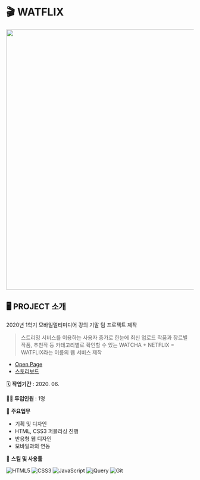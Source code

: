 # 🎬 WATFLIX

<p align="center"><img src ="https://user-images.githubusercontent.com/66389585/127108403-3aa367e8-a660-4a74-a182-d5441d021a10.gif" ="center" width="700px" /></p>

## 🖥 PROJECT 소개

2020년 1학기 모바일멀티미디어 강의 기말 텀 프로젝트 제작

> 스트리밍 서비스를 이용하는 사용자 증가로 한눈에 최신 업로드 작품과 장르별 작품, 추천작 등 카테고리별로 확인할 수 있는 WATCHA + NETFLIX = WATFLIX라는 이름의 웹 서비스 제작

- [Open Page](https://plutoin.github.io/watflix/)
- [스토리보드](https://drive.google.com/file/d/1waHVUU3LVP8h8XM0uLWP-ORw6bovElsx/view?usp=sharing)

  
🗓️ **작업기간** : 2020. 06.

👨‍💻 **투입인원** : 1명

📒 **주요업무** 

- 기획 및 디자인
- HTML, CSS3 퍼블리싱 진행
- 반응형 웹 디자인
- 모바일과의 연동

🌱 **스킬 및 사용툴**

![HTML5](https://img.shields.io/badge/HTML5-%23E34F26.svg?style=flat-square&logo=html5&logoColor=white)
![CSS3](https://img.shields.io/badge/css3-%231572B6.svg?style=flat-square&logo=css3&logoColor=white) 
![JavaScript](https://img.shields.io/badge/JavaScript-%23323330.svg?style=flat-square&logo=javascript&logoColor=%23F7DF1E)
![jQuery](https://img.shields.io/badge/jQuery-%230769AD.svg?style=flat-square&logo=jquery&logoColor=white)
![Git](https://img.shields.io/badge/Git-%23F05033.svg?style=flat-square&logo=git&logoColor=white) 